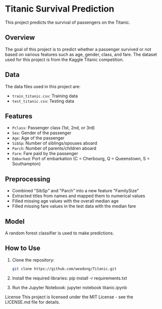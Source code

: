 # Titanic Survival Prediction

This project predicts the survival of passengers on the Titanic.

## Overview

The goal of this project is to predict whether a passenger survived or not based on various features such as age, gender, class, and fare. The dataset used for this project is from the Kaggle Titanic competition.

## Data

The data files used in this project are:
- `train_titanic.csv`: Training data
- `test_titanic.csv`: Testing data

## Features

- `Pclass`: Passenger class (1st, 2nd, or 3rd)
- `Sex`: Gender of the passenger
- `Age`: Age of the passenger
- `SibSp`: Number of siblings/spouses aboard
- `Parch`: Number of parents/children aboard
- `Fare`: Fare paid by the passenger
- `Embarked`: Port of embarkation (C = Cherbourg, Q = Queenstown, S = Southampton)

## Preprocessing

- Combined "SibSp" and "Parch" into a new feature "FamilySize"
- Extracted titles from names and mapped them to numerical values
- Filled missing age values with the overall median age
- Filled missing fare values in the test data with the median fare

## Model

A random forest classifier is used to make predictions.

## How to Use

1. Clone the repository:

   ```bash
   git clone https://github.com/weadong/Titanic.git

1. Install the required libraries:
   pip install -r requirements.txt
2. Run the Jupyter Notebook:
   jupyter notebook titanic.ipynb

License
This project is licensed under the MIT License - see the LICENSE.md file for details.
